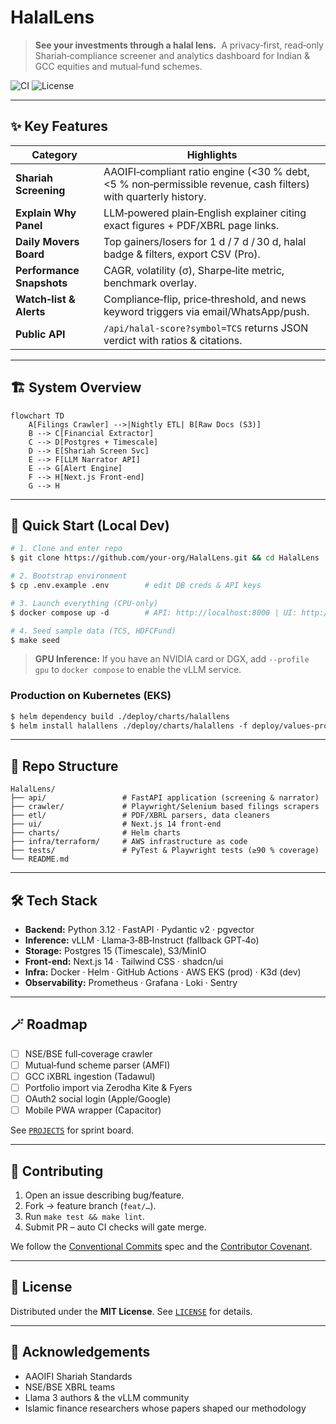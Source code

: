 # HalalLens

> **See your investments through a halal lens.**  A privacy‑first, read‑only Shariah‑compliance screener and analytics dashboard for Indian & GCC equities and mutual‑fund schemes.

![CI](https://img.shields.io/github/actions/workflow/status/your‑org/HalalLens/ci.yml?branch=main)
![License](https://img.shields.io/github/license/your‑org/HalalLens)

---

## ✨ Key Features

| Category                  | Highlights                                                                                                     |
| ------------------------- | -------------------------------------------------------------------------------------------------------------- |
| **Shariah Screening**     | AAOIFI‑compliant ratio engine (<30 % debt, <5 % non‑permissible revenue, cash filters) with quarterly history. |
| **Explain Why Panel**     | LLM‑powered plain‑English explainer citing exact figures + PDF/XBRL page links.                                |
| **Daily Movers Board**    | Top gainers/losers for 1 d / 7 d / 30 d, halal badge & filters, export CSV (Pro).                              |
| **Performance Snapshots** | CAGR, volatility (σ), Sharpe‑lite metric, benchmark overlay.                                                   |
| **Watch‑list & Alerts**   | Compliance‑flip, price‑threshold, and news keyword triggers via email/WhatsApp/push.                           |
| **Public API**            | `/api/halal‑score?symbol=TCS` returns JSON verdict with ratios & citations.                                    |

---

## 🏗️  System Overview

```mermaid
flowchart TD
    A[Filings Crawler] -->|Nightly ETL| B[Raw Docs (S3)]
    B --> C[Financial Extractor]
    C --> D[Postgres + Timescale]
    D --> E[Shariah Screen Svc]
    E --> F[LLM Narrator API]
    E --> G[Alert Engine]
    F --> H[Next.js Front‑end]
    G --> H
```

---

## 🚀  Quick Start (Local Dev)

```bash
# 1. Clone and enter repo
$ git clone https://github.com/your‑org/HalalLens.git && cd HalalLens

# 2. Bootstrap environment
$ cp .env.example .env        # edit DB creds & API keys

# 3. Launch everything (CPU‑only)
$ docker compose up ‑d        # API: http://localhost:8000 | UI: http://localhost:3000

# 4. Seed sample data (TCS, HDFCFund)
$ make seed
```

> **GPU Inference:** If you have an NVIDIA card or DGX, add `‑‑profile gpu` to `docker compose` to enable the vLLM service.

### Production on Kubernetes (EKS)

```bash
$ helm dependency build ./deploy/charts/halallens
$ helm install halallens ./deploy/charts/halallens ‑f deploy/values‑prod.yaml
```

---

## 📂  Repo Structure

```
HalalLens/
├── api/                 # FastAPI application (screening & narrator)
├── crawler/             # Playwright/Selenium based filings scrapers
├── etl/                 # PDF/XBRL parsers, data cleaners
├── ui/                  # Next.js 14 front‑end
├── charts/              # Helm charts
├── infra/terraform/     # AWS infrastructure as code
├── tests/               # PyTest & Playwright tests (≥90 % coverage)
└── README.md
```

---

## 🛠️  Tech Stack

* **Backend:** Python 3.12 · FastAPI · Pydantic v2 · pgvector
* **Inference:** vLLM · Llama‑3‑8B‑Instruct (fallback GPT‑4o)
* **Storage:** Postgres 15 (Timescale), S3/MinIO
* **Front‑end:** Next.js 14 · Tailwind CSS · shadcn/ui
* **Infra:** Docker · Helm · GitHub Actions · AWS EKS (prod) · K3d (dev)
* **Observability:** Prometheus · Grafana · Loki · Sentry

---

## 🪄  Roadmap

* [ ] NSE/BSE full‑coverage crawler
* [ ] Mutual‑fund scheme parser (AMFI)
* [ ] GCC iXBRL ingestion (Tadawul)
* [ ] Portfolio import via Zerodha Kite & Fyers
* [ ] OAuth2 social login (Apple/Google)
* [ ] Mobile PWA wrapper (Capacitor)

See [`PROJECTS`](https://github.com/your‑org/HalalLens/projects) for sprint board.

---

## 🤝  Contributing

1. Open an issue describing bug/feature.
2. Fork → feature branch (`feat/…`).
3. Run `make test && make lint`.
4. Submit PR – auto CI checks will gate merge.

We follow the [Conventional Commits](https://www.conventionalcommits.org/) spec and the [Contributor Covenant](CODE_OF_CONDUCT.md).

---

## 📜  License

Distributed under the **MIT License**. See [`LICENSE`](LICENSE) for details.

---

## 🙌  Acknowledgements

* AAOIFI Shariah Standards
* NSE/BSE XBRL teams
* Llama 3 authors & the vLLM community
* Islamic finance researchers whose papers shaped our methodology
